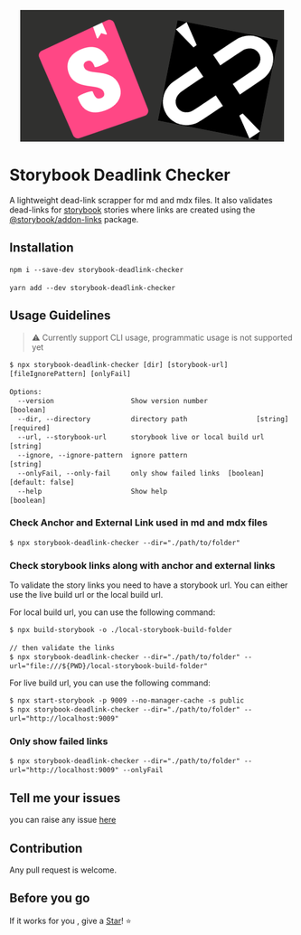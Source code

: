<p align="center">
  <img src="./docs/logo.png"/>
</p>

# Storybook Deadlink Checker

A lightweight dead-link scrapper for md and mdx files. It also validates dead-links for [storybook](https://storybook.js.org/) stories where links are created using the [@storybook/addon-links](https://storybook.js.org/addons/@storybook/addon-links) package.

## Installation

```
npm i --save-dev storybook-deadlink-checker

yarn add --dev storybook-deadlink-checker
```

## Usage Guidelines

> :warning: Currently support CLI usage, programmatic usage is not supported yet

```
$ npx storybook-deadlink-checker [dir] [storybook-url] [fileIgnorePattern] [onlyFail]

Options:
  --version                   Show version number                      [boolean]
  --dir, --directory          directory path                 [string] [required]
  --url, --storybook-url      storybook live or local build url         [string]
  --ignore, --ignore-pattern  ignore pattern                            [string]
  --onlyFail, --only-fail     only show failed links  [boolean] [default: false]
  --help                      Show help                                [boolean]
```

### Check Anchor and External Link used in md and mdx files

```
$ npx storybook-deadlink-checker --dir="./path/to/folder"
```

### Check storybook links along with anchor and external links

To validate the story links you need to have a storybook url. You can either use the live build url or the local build url.

For local build url, you can use the following command:

```
$ npx build-storybook -o ./local-storybook-build-folder

// then validate the links
$ npx storybook-deadlink-checker --dir="./path/to/folder" --url="file:///${PWD}/local-storybook-build-folder"
```

For live build url, you can use the following command:

```
$ npx start-storybook -p 9009 --no-manager-cache -s public
$ npx storybook-deadlink-checker --dir="./path/to/folder" --url="http://localhost:9009"
```

### Only show failed links

```
$ npx storybook-deadlink-checker --dir="./path/to/folder" --url="http://localhost:9009" --onlyFail
```

## Tell me your issues

you can raise any issue [here](https://github.com/abhinaba-ghosh/storybook-deadlink-checker/issues)

## Contribution

Any pull request is welcome.

## Before you go

If it works for you , give a [Star](https://github.com/abhinaba-ghosh/storybook-deadlink-checker)! :star:
